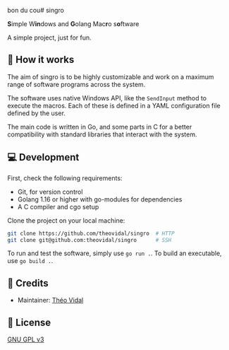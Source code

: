 bon du cou# singro

**S**imple W**in**dows and **G**olang Mac**r**o s**o**ftware

A simple project, just for fun.

## 🌈 How it works

The aim of singro is to be highly customizable and work on a maximum range of software programs across the system.

The software uses native Windows API, like the `SendInput` method to execute the macros. Each of these is defined in a YAML configuration file defined by the user.

The main code is written in Go, and some parts in C for a better compatibility with standard libraries that interact with the system.

## 💻 Development

First, check the following requirements:

- Git, for version control
- Golang 1.16 or higher with go-modules for dependencies
- A C compiler and cgo setup

Clone the project on your local machine:

```bash
git clone https://github.com/theovidal/singro  # HTTP
git clone git@github.com:theovidal/singro      # SSH
```

To run and test the software, simply use `go run .`. To build an executable, use `go build .`.

## 🔐 Credits

- Maintainer: [Théo Vidal](https://github.com/theovidal)

## 📜 License

[GNU GPL v3](./LICENSE)
